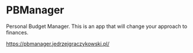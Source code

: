 # PBManager
Personal Budget Manager. This is an app that will change your approach to finances.

https://pbmanager.jedrzejgraczykowski.pl/
